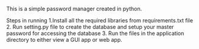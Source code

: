 This is a simple password manager created in python.

Steps in running
1.Install all the required libraries from requirements.txt file
2. Run setting.py file to create the database and setup your master password for accessing the database
3. Run the files in the application directory to either view a GUI app or web app.
